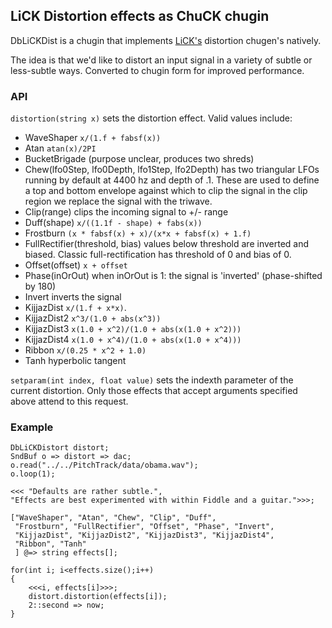 ## LiCK Distortion effects as ChuCK chugin

DbLiCKDist is a chugin that implements [LiCK's](https://github.com/heuermh/lick/tree/master/lick/dist)
distortion chugen's natively.

The idea is that we'd like to distort an input signal in a variety
of subtle or less-subtle ways.  Converted to chugin form for improved
performance.

### API

`distortion(string x)` sets the distortion effect. Valid values
include:

* WaveShaper  `x/(1.f + fabsf(x))`
* Atan  `atan(x)/2PI`
* BucketBrigade  (purpose unclear, produces two shreds)
* Chew(lfo0Step, lfo0Depth, lfo1Step, lfo2Depth) has two triangular LFOs running 
   by default at 4400 hz and depth of .1. These are used to define a top and 
   bottom envelope against which to clip the signal in the clip region we 
   replace the signal with the triwave.
* Clip(range) clips the incoming signal to +/- range
* Duff(shape) `x/((1.1f - shape) + fabs(x))`
* Frostburn `(x * fabsf(x) + x)/(x*x + fabsf(x) + 1.f)`
* FullRectifier(threshold, bias) values below threshold are inverted and biased.
  Classic full-rectification has threshold of 0 and bias of 0.
* Offset(offset)  `x + offset`
* Phase(inOrOut) when inOrOut is 1: the signal is 'inverted' (phase-shifted by 180)
* Invert inverts the signal
* KijjazDist `x/(1.f + x*x)`.
* KijjazDist2 `x^3/(1.0 + abs(x^3))`
* KijjazDist3 `x(1.0 + x^2)/(1.0 + abs(x(1.0 + x^2)))`
* KijjazDist4 `x(1.0 + x^4)/(1.0 + abs(x(1.0 + x^4)))`
* Ribbon `x/(0.25 * x^2 + 1.0)`
* Tanh hyperbolic tangent

`setparam(int index, float value)` sets the indexth parameter of the
 current distortion. Only those effects that accept arguments specified
 above attend to this request.

 ### Example

```ck
DbLiCKDistort distort;
SndBuf o => distort => dac;
o.read("../../PitchTrack/data/obama.wav");
o.loop(1);

<<< "Defaults are rather subtle.",
"Effects are best experimented with within Fiddle and a guitar.">>>;

["WaveShaper", "Atan", "Chew", "Clip", "Duff", 
 "Frostburn", "FullRectifier", "Offset", "Phase", "Invert",
 "KijjazDist", "KijjazDist2", "KijjazDist3", "KijjazDist4",
 "Ribbon", "Tanh"
 ] @=> string effects[];

for(int i; i<effects.size();i++)
{
    <<<i, effects[i]>>>;
    distort.distortion(effects[i]);
    2::second => now;
}
```
